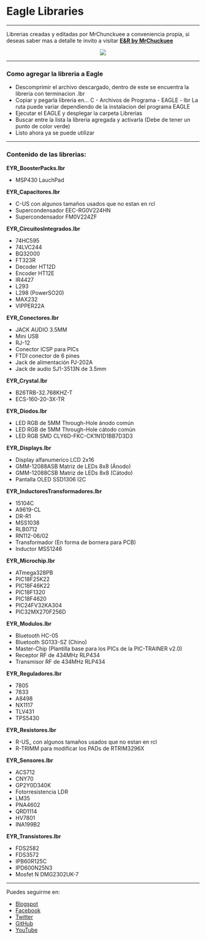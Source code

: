 # Eagle Libraries
***

Librerias creadas y editadas por MrChunckuee a conveniencia propia, si deseas saber mas a detalle te invito a visitar [**E&R by MrChuckuee**](http://mrchunckuee.blogspot.mx/p/cadsoft-eagle.html) 

<p align="center">
  <img src="https://2.bp.blogspot.com/-kAmCcFyFx9A/VCYkIJuVzQI/AAAAAAAAB0Y/Xs1uNUrpw6M/s1600/eagle.jpg)"/>
</p>

***
### Como agregar la libreria a Eagle
- Descomprimir el archivo descargado, dentro de este se encuentra la libreria con terminacion .lbr
- Copiar y pegarla libreria en...
	C - Archivos de Programa - EAGLE - lbr La ruta puede variar dependiendo de la instalacion del programa EAGLE
- Ejecutar el EAGLE y desplegar la carpeta Librerias
- Buscar entre la lista la libreria agregada y activarla (Debe de tener un punto de color verde)
- Listo ahora ya se puede utilizar

***
### Contenido de las librerias:
**EYR_BoosterPacks.lbr**
- MSP430 LauchPad

**EYR_Capacitores.lbr**
- C-US con algunos tamaños usados que no estan en rcl
- Supercondensador EEC-RG0V224HN
- Supercondensador FM0V224ZF
 
**EYR_CircuitosIntegrados.lbr**
- 74HC595
- 74LVC244
- BQ32000
- FT323R
- Decoder HT12D
- Encoder HT12E
- IR4427
- L293
- L298 (PowerSO20)
- MAX232
- VIPPER22A
 
**EYR_Conectores.lbr**
- JACK AUDIO 3.5MM
- Mini USB
- RJ-12
- Conector ICSP para PICs
- FTDI conector de 6 pines 
- Jack de alimentación PJ-202A
- Jack de audio SJ1-3513N de 3.5mm

**EYR_Crystal.lbr**
- B26TRB-32.768KHZ-T
- ECS-160-20-3X-TR

**EYR_Diodos.lbr**
- LED RGB de 5MM Through-Hole ánodo común
- LED RGB de 5MM Through-Hole cátodo común
- LED RGB SMD CLY6D-FKC-CK1N1D1BB7D3D3

**EYR_Displays.lbr**
- Display alfanumerico LCD 2x16
- GMM-12088ASB Matriz de LEDs 8x8 (Ánodo) 
- GMM-12088CSB Matriz de LEDs 8x8 (Cátodo)
- Pantalla OLED SSD1306 I2C

**EYR_InductoresTransformadores.lbr**
- 15104C
- A9619-CL
- DR-R1
- MSS1038
- RLB0712
- RN112-06/02
- Transformador (En forma de bornera para PCB)
- Inductor MSS1246

**EYR_Microchip.lbr**
- ATmega328PB 
- PIC18F25K22
- PIC18F46K22
- PIC18F1320
- PIC18F4620
- PIC24FV32KA304
- PIC32MX270F256D
 
**EYR_Modulos.lbr**
- Bluetooth HC-05
- Bluetooth SG133-SZ (Chino)
- Master-Chip (Plantilla base para los PICs de la PIC-TRAINER v2.0)
- Receptor RF de 434MHz RLP434
- Transmisor RF de 434MHz RLP434

**EYR_Reguladores.lbr**
- 7805
- 7833
- A8498
- NX1117
- TLV431
- TPS5430

**EYR_Resistores.lbr**
- R-US_ con algunos tamaños usados que no estan en rcl
- R-TRIMM para modificar los PADs de RTRIM3296X

**EYR_Sensores.lbr**
- ACS712
- CNY70
- GP2Y0D340K
- Fotorresistencia LDR
- LM35
- PNA4602
- QRD1114
- HV7801
- INA199B2

**EYR_Transistores.lbr**
- FDS2582
- FDS3572
- IPB60R125C
- IPD600N25N3
- Mosfet N DMG2302UK-7

***
Puedes seguirme en:
- [Blogspot](http://mrchunckuee.blogspot.com)
- [Facebook](https://www.facebook.com/ElectronicayRobotica)
- [Twitter](https://twitter.com/MrChunckuee)
- [GitHub](https://github.com/MrChunckuee)
- [YouTube](https://www.youtube.com/user/mrchunckueepsr)
